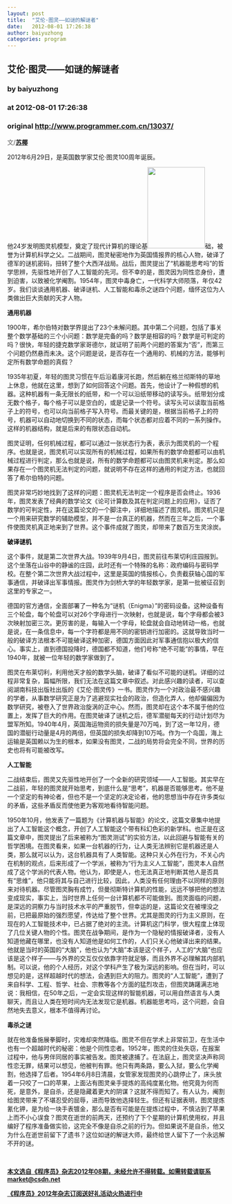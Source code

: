 ```yaml
---
layout: post
title:  "艾伦·图灵——如谜的解谜者"
date:   2012-08-01 17:26:38
author: baiyuzhong
categories: program
---
```


## 艾伦·图灵——如谜的解谜者
### by baiyuzhong
### at 2012-08-01 17:26:38
### original <http://www.programmer.com.cn/13037/>

<p><span style="color:#888888"><strong>文/<a href="http://weibo.com/skylersun">苏椰</a></strong></span></p>
<p>2012年6月29日，是英国数学家艾伦·图灵100周年诞辰。</p>
<p>他24岁发明图灵机模型，奠定了现代计算机的理论基<img title="艾伦· 图灵" src="http://www.programmer.com.cn/wp-content/uploads/2012/08/TM%E6%88%AA%E5%9B%BE%E6%9C%AA%E5%91%BD%E5%90%8D.jpg" alt="" width="133" height="188">础，被誉为计算机科学之父。二战期间，图灵秘密地作为英国情报界的核心人物，破译了德军的谜机密码，扭转了整个大西洋战局。战后，图灵提出了“机器能思考吗”的哲学思辨，先驱性地开创了人工智能的先河。但不幸的是，图灵因为同性恋身份，遭到迫害，以致被化学阉割。1954年，图灵中毒身亡，一代科学大师陨落，年仅42岁。我们谈谈通用机器、破译谜机、人工智能和毒杀之谜四个问题，缅怀这位为人类做出巨大贡献的天才人物。<span></span></p>
<p><strong>通用机器</strong></p>
<p>1900年，希尔伯特对数学界提出了23个未解问题。其中第二个问题，包括了事关整个数学基础的三个小问题：数学是完备的吗？数学是相容的吗？数学是可判定的吗？很快，年轻的捷克数学家哥德尔，就证明了前两个问题的答案为“否”，而第三个问题仍然悬而未决。这个问题是说，是否存在一个通用的、机械的方法，能够判定所有数学命题的真假？</p>
<p>1935年初夏，年轻的图灵习惯在午后沿着康河长跑，然后躺在格兰彻斯特的草地上休息，他就在这里，想到了如何回答这个问题。首先，他设计了一种假想的机器。这种机器有一条无限长的纸带，和一个可以沿纸带移动的读写头。纸带划分成无数个格子，每个格子可以是空白的，或是记录一个符号。读写头可以读取当前格子上的符号，也可以向当前格子写入符号。而最关键的是，根据当前格子上的符号，机器可以自动地切换到不同的状态，而每个状态都对应着不同的一系列操作。这样的机器结构，就是后来的有限状态自动机。</p>
<p>图灵证明，任何机械过程，都可以通过一张状态行为表，表示为图灵机的一个程序。也就是说，图灵机可以实现所有的机械过程，如果所有的数学命题都可以由机械过程进行判定，那么也就是说，所有的数学命题都可以由图灵机来判定。那么如果存在一个图灵机无法判定的问题，就说明不存在这样的通用的判定方法，也就回答了希尔伯特的问题。</p>
<p>图灵非常巧妙地找到了这样的问题：图灵机无法判定一个程序是否会终止。1936年，图灵发表了经典的数学论文《论可计算数及其在判定问题上的应用》，证否了数学的可判定性，并在这篇论文的一个脚注中，详细地描述了图灵机。图灵机只是一个用来研究数学的辅助模型，并不是一台真正的机器，然而在三年之后，一个事件使图灵机真正地来到了世界。这个事件成就了图灵，却带来了数百万生灵涂炭。</p>
<p><span style="color:#000000"><strong>破译谜机</strong></span></p>
<p>这个事件，就是第二次世界大战。1939年9月4日，图灵前往布莱切利庄园报到。这个坐落在山谷中的静谧的庄园，此时还有一个特殊的名称：政府编码与密码学校。在整个第二次世界大战过程中，这里是英国的情报核心，负责截获轴心国的军事通信，并破译出军事情报。图灵作为剑桥大学的年轻数学家，是第一批被征召到这里的专家之一。</p>
<p>德国的官方通信，全面部署了一种名为“谜机（Enigma）”的密码设备。这种设备有三个轮盘，每个轮盘可以对26个字母进行一次映射，也就是说，每个字母都会被3次映射加密三次。更厉害的是，每输入一个字母，轮盘就会自动地转动一格，也就是说，在一条信息中，每一个字符都是用不同的密钥进行加密的。这就导致当时一般的破译方法根本不可能破译这种加密，德国方面因此对军事通信抱以极大的信心。事实上，直到德国投降时，德国都不知道，他们号称“绝不可能”的事情，早在1940年，就被一位年轻的数学家做到了。</p>
<p>图灵在布莱切利，利用他天才般的数学头脑，破译了看似不可能的谜机。详细的过程非常复杂，篇幅所限，我们无法在这篇文章中叙述。对此感兴趣的读者，可以查阅湖南科技出版社出版的《艾伦·图灵传》一书。图灵作为一个对政治最不感兴趣的学者，从事数学研究正是为了逃避现实社会的政治，但造化弄人，他却偏偏因为数学研究，被卷入了世界政治旋涡的正中心。然而，图灵却在这个本不属于他的位置上，发挥了巨大的作用。在图灵破译了谜机之后，德军潜艇每天的行动计划尽为盟军所知。1940年4月，英国海运物资的损失量是70万吨，到了这一年12月，德国的潜艇行动量是4月的两倍，但英国的损失却降到10万吨。作为一个岛国，海上运输是英国赖以为生的根本，如果没有图灵，二战的局势将会完全不同，世界的历史也将有可能被改写。</p>
<p><strong>人工智能</strong></p>
<p>二战结束后，图灵又先驱性地开创了一个全新的研究领域——人工智能。其实早在二战前，年轻的图灵就开始思考，到底什么是“思考”，机器是否能够思考。他不是一个坚定的有神论者，但也不是一个坚定的决定论者，他的思想当中存在许多类似的矛盾，这些矛盾反而使他更为客观地看待智能问题。</p>
<p>1950年10月，他发表了一篇题为《计算机器与智能》的论文，这篇文章集中地提出了人工智能这个概念，开创了人工智能这个带有科幻色彩的新学科。也正是在这篇文章中，图灵提出了后来被称为“图灵测试”的实验方法，以此回避与智能有关的哲学困境。在图灵看来，如果一台机器的行为，让人类无法辨别它是机器还是人类，那么就可以认为，这台机器具有了人类智能。这种只关心外在行为，不关心内在机制的观点，后来形成了一个学派，被称为“行为主义人工智能”，图灵本人自然成了这个学派的代表人物。他认为，即使是人，也无法真正地判断其他人是否具有“思维”，他只能将其与自己进行比较，因此，人类没有任何理由不以同样的原则来对待机器。尽管图灵胸有成竹，但曼彻斯特计算机的性能，远远不够把他的想法变成现实，事实上，当时世界上任何一台计算机都不可能做到。图灵面临的问题，是深远的洞察力与当时技术水平的严重脱节，但幸运的是，这篇论文在被埋没之前，已把最原始的强烈愿望，传达给了整个世界。尤其是图灵的行为主义原则，在现在的人工智能技术中，已占据了绝对的主流。计算机这门科学，很大程度上体现了几位关键人物的个性。图灵在战争期间，是作为一个隐秘的情报破译者，没有人知道他藏在哪里，也没有人知道他是如何工作的，人们只关心他破译出来的结果。他就是当时的英国的“大脑”，他也认为“大脑”本该是这个样子，人工的“大脑”也应该是这个样子——与外界的交互仅仅依靠字符就足够，而且外界不必理解其内部机制。可以说，他的个人经历，对这个学科产生了极为深远的影响。但在当时，可以想见的是，这样超越时代的想法，会遇到巨大的阻力。图灵的“人工智能”，遭到了来自科学、工程、哲学、社会、宗教等各个方面的猛烈攻击，但图灵踌躇满志地说：我相信，在50年之后，一定会实现这样的智能机器，可以用自然语言与人类聊天，而且让人类在短时间内无法发现它是机器。机器能思考吗，这个问题，会自然地失去意义，根本不值得再讨论。<strong></strong></p>
<p><strong>毒杀之谜</strong></p>
<p>就在他准备施展拳脚时，灾难却突然降临。图灵不但在学术上非常前卫，在生活中也有一个超越时代的秘密：他是个同性恋者。1952年，图灵的住处失窃，在报案过程中，他与男伴同居的事实被告发。图灵被逮捕了。在法庭上，图灵坚决声称同性恋无罪，结果可以想见，他被判有罪。他只有两条路，要么入狱，要么化学阉割，他选择了后者。1954年6月8日清晨，女管家发现图灵的心跳停止了，床头放着一只咬了一口的苹果，上面沾有图灵亲手提炼的高纯度氰化物。他究竟为何而死，是意外，是自杀，还是隐藏着更大的阴谋？这就不得而知了。有人认为，阉割给图灵带来了不堪忍受的屈辱，进而导致他选择轻生。但还有证据表明，图灵提炼氰化钾，是为给一块手表镀金，那么是否有可能是在提炼过程中，不慎沾到了苹果上而不小心误食？图灵在逝世的前两天，还预约了下个星期的计算机使用权，并且编好了程序准备做实验，这完全不像是自杀之前的行为。但如果说不是自杀，他又为什么在逝世前留下了遗书？这位如谜的解谜大师，最终给世人留下了一个永远解不开的谜。</p>
<p> </p>
<p><a href="http://www.programmer.com.cn/12752/"><strong>本文选自《程序员》杂志2012年08期，未经允许不得转载。如需转载请联系 market@csdn.net</strong></a></p>
<p><strong><a href="http://dingyue.programmer.com.cn/">《程序员》2012年杂志订阅送好礼活动火热进行中</a></strong></p>